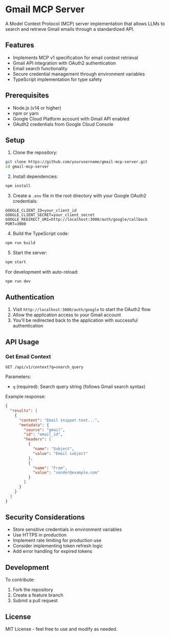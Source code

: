 # Gmail MCP Server

A Model Context Protocol (MCP) server implementation that allows LLMs to search and retrieve Gmail emails through a standardized API.

## Features

- Implements MCP v1 specification for email context retrieval
- Gmail API integration with OAuth2 authentication
- Email search functionality
- Secure credential management through environment variables
- TypeScript implementation for type safety

## Prerequisites

- Node.js (v14 or higher)
- npm or yarn
- Google Cloud Platform account with Gmail API enabled
- OAuth2 credentials from Google Cloud Console

## Setup

1. Clone the repository:
```bash
git clone https://github.com/yourusername/gmail-mcp-server.git
cd gmail-mcp-server
```

2. Install dependencies:
```bash
npm install
```

3. Create a `.env` file in the root directory with your Google OAuth2 credentials:
```env
GOOGLE_CLIENT_ID=your_client_id
GOOGLE_CLIENT_SECRET=your_client_secret
GOOGLE_REDIRECT_URI=http://localhost:3000/auth/google/callback
PORT=3000
```

4. Build the TypeScript code:
```bash
npm run build
```

5. Start the server:
```bash
npm start
```

For development with auto-reload:
```bash
npm run dev
```

## Authentication

1. Visit `http://localhost:3000/auth/google` to start the OAuth2 flow
2. Allow the application access to your Gmail account
3. You'll be redirected back to the application with successful authentication

## API Usage

### Get Email Context

```http
GET /api/v1/context?q=search_query
```

Parameters:
- `q` (required): Search query string (follows Gmail search syntax)

Example response:
```json
{
  "results": [
    {
      "content": "Email snippet text...",
      "metadata": {
        "source": "gmail",
        "id": "email_id",
        "headers": [
          {
            "name": "Subject",
            "value": "Email subject"
          },
          {
            "name": "From",
            "value": "sender@example.com"
          }
        ]
      }
    }
  ]
}
```

## Security Considerations

- Store sensitive credentials in environment variables
- Use HTTPS in production
- Implement rate limiting for production use
- Consider implementing token refresh logic
- Add error handling for expired tokens

## Development

To contribute:

1. Fork the repository
2. Create a feature branch
3. Submit a pull request

## License

MIT License - feel free to use and modify as needed.
